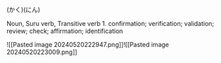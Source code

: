 (かく)(にん)

Noun, Suru verb, Transitive verb
1. confirmation; verification; validation; review; check; affirmation; identification

![[Pasted image 20240520222947.png]]![[Pasted image 20240520223009.png]]